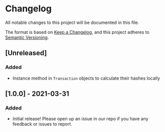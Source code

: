 # Changelog

All notable changes to this project will be documented in this file.

The format is based on [Keep a Changelog](https://keepachangelog.com/en/1.0.0/),
and this project adheres to [Semantic Versioning](https://semver.org/spec/v2.0.0.html).

## [Unreleased]
### Added
- Instance method in `Transaction` objects to calculate their hashes locally

## [1.0.0] - 2021-03-31
### Added
- Initial release! Please open up an issue in our repo if you have any
  feedback or issues to report.
